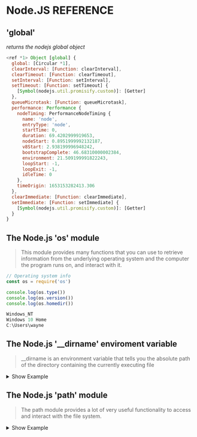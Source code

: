 # Node.JS REFERENCE

## 'global'
*returns the nodejs global object*
```javascript
<ref *1> Object [global] {
  global: [Circular *1],
  clearInterval: [Function: clearInterval],
  clearTimeout: [Function: clearTimeout],
  setInterval: [Function: setInterval],
  setTimeout: [Function: setTimeout] {
    [Symbol(nodejs.util.promisify.custom)]: [Getter]
  },
  queueMicrotask: [Function: queueMicrotask],
  performance: Performance {
    nodeTiming: PerformanceNodeTiming {
      name: 'node',
      entryType: 'node',
      startTime: 0,
      duration: 69.4202999919653,
      nodeStart: 0.8951999992132187,
      v8Start: 2.938199996948242,
      bootstrapComplete: 46.68310000002384,
      environment: 21.509199991822243,
      loopStart: -1,
      loopExit: -1,
      idleTime: 0
    },
    timeOrigin: 1653153282413.306
  },
  clearImmediate: [Function: clearImmediate],
  setImmediate: [Function: setImmediate] {
    [Symbol(nodejs.util.promisify.custom)]: [Getter]
  }
}
```
## The Node.js 'os' module
>This module provides many functions that you can use to retrieve information from the underlying operating system and the computer the program runs on, and interact with it.
```javascript
// Operating system info
const os = require('os')

console.log(os.type())
console.log(os.version())
console.log(os.homedir())

Windows_NT
Windows 10 Home
C:\Users\wayne
```

## The Node.js '__dirname' enviroment variable
> __dirname is an environment variable that tells you the absolute path of the directory containing the currently executing file
<details><summary>Show Example</summary>
<p>
  ```javascript
  C:\GitHub\nodejs-reference
  C:\GitHub\nodejs-reference\index.js
  ```
</p>
</details>

## The Node.js 'path' module
> The path module provides a lot of very useful functionality to access and interact with the file system.
<details><summary>Show Example</summary>
<p>
  ```javascript
  const path = require('path') 
  console.log(path.dirname(__filename));
  console.log(path.basename(__filename));
  console.log(path.extname(__filename));
  ```
</p>
</details>
